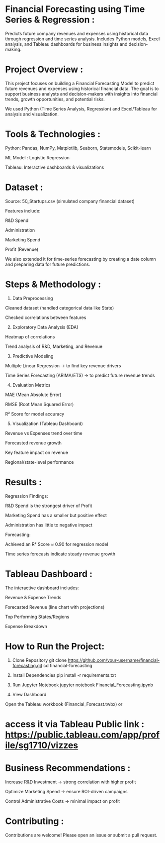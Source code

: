 # Financial Forecasting using Time Series & Regression :

Predicts future company revenues and expenses using historical data through regression and time series analysis. Includes Python models, Excel analysis, and Tableau dashboards for business insights and decision-making.

# Project Overview :

This project focuses on building a Financial Forecasting Model to predict future revenues and expenses using historical financial data. The goal is to support business analysts and decision-makers with insights into financial trends, growth opportunities, and potential risks.

We used Python (Time Series Analysis, Regression) and Excel/Tableau for analysis and visualization.

# Tools & Technologies :

Python: Pandas, NumPy, Matplotlib, Seaborn, Statsmodels, Scikit-learn

ML Model : Logistic Regression

Tableau: Interactive dashboards & visualizations

# Dataset :

Source: 50_Startups.csv (simulated company financial dataset)

Features include:

R&D Spend

Administration

Marketing Spend

Profit (Revenue)

We also extended it for time-series forecasting by creating a date column and preparing data for future predictions.

# Steps & Methodology :

1. Data Preprocessing

Cleaned dataset (handled categorical data like State)

Checked correlations between features

2. Exploratory Data Analysis (EDA)

Heatmap of correlations

Trend analysis of R&D, Marketing, and Revenue

3. Predictive Modeling

Multiple Linear Regression → to find key revenue drivers

Time Series Forecasting (ARIMA/ETS) → to predict future revenue trends

4. Evaluation Metrics

MAE (Mean Absolute Error)

RMSE (Root Mean Squared Error)

R² Score for model accuracy

5. Visualization (Tableau Dashboard)

Revenue vs Expenses trend over time

Forecasted revenue growth

Key feature impact on revenue

Regional/state-level performance

# Results :

Regression Findings:

R&D Spend is the strongest driver of Profit

Marketing Spend has a smaller but positive effect

Administration has little to negative impact

Forecasting:

Achieved an R² Score ≈ 0.90 for regression model

Time series forecasts indicate steady revenue growth

# Tableau Dashboard :

The interactive dashboard includes:

Revenue & Expense Trends

Forecasted Revenue (line chart with projections)

Top Performing States/Regions

Expense Breakdown

# How to Run the Project:

1. Clone Repository
git clone https://github.com/your-username/financial-forecasting.git
cd financial-forecasting

2. Install Dependencies
pip install -r requirements.txt

3. Run Jupyter Notebook
jupyter notebook Financial_Forecasting.ipynb

4. View Dashboard

Open the Tableau workbook (Financial_Forecast.twbx) or 
# access it via Tableau Public link : https://public.tableau.com/app/profile/sg1710/vizzes

# Business Recommendations :

Increase R&D Investment → strong correlation with higher profit

Optimize Marketing Spend → ensure ROI-driven campaigns

Control Administrative Costs → minimal impact on profit

# Contributing :

Contributions are welcome! Please open an issue or submit a pull request.
